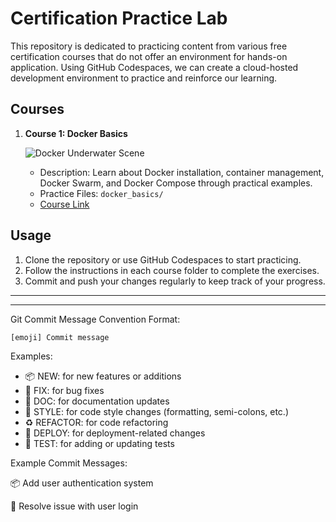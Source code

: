 # Certification Practice Lab

This repository is dedicated to practicing content from various free certification courses that do not offer an environment for hands-on application. Using GitHub Codespaces, we can create a cloud-hosted development environment to practice and reinforce our learning.

## Courses

1. **Course 1: Docker Basics**

   ![Docker Underwater Scene](https://github.com/Sabelo-Sabs/Sabelo-Sabs-certification-practice-lab/assets/83790438/6b041e86-9ed3-495e-a106-86625f76f53c)

   - Description: Learn about Docker installation, container management, Docker Swarm, and Docker Compose through practical examples.
   - Practice Files: `docker_basics/`
   - [Course Link](https://www.simplilearn.com/learn-docker-basics-free-course-skillup)

## Usage

1. Clone the repository or use GitHub Codespaces to start practicing.
2. Follow the instructions in each course folder to complete the exercises.
3. Commit and push your changes regularly to keep track of your progress.



----
----


Git Commit Message Convention
Format:
```
[emoji] Commit message
```



Examples:
- 📦 NEW: for new features or additions
- 🐛 FIX: for bug fixes
- 📝 DOC: for documentation updates
- 🎨 STYLE: for code style changes (formatting, semi-colons, etc.)
- ♻️ REFACTOR: for code refactoring
- 🚀 DEPLOY: for deployment-related changes
- 🧪 TEST: for adding or updating tests


Example Commit Messages:

📦 Add user authentication system


🐛 Resolve issue with user login
